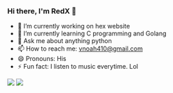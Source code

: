 ### Hi there, I'm RedX 👋


- 🔭 I’m currently working on hex website
- 🌱 I’m currently learning C programming and Golang
- 💬 Ask me about anything python
- 📫 How to reach me: vnoah410@gmail.com
- 😄 Pronouns: His
- ⚡ Fun fact: I listen to music everytime. Lol

<img src="https://github-readme-stats.vercel.app/api?username=Unique-Red&theme=highcontrast&show_icons=true&count_private=true"> <img src="https://github-readme-stats.vercel.app/api/top-langs/?username=Unique-Red&layout=compact">

